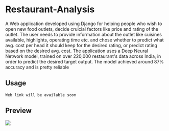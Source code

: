 # Restaurant-Analysis

A Web application developed using Django for helping people who wish to open new food outlets, decide cruicial factors like price and rating of the outlet.
The user needs to provide information about the outlet like cuisines available, highlights, operating time etc. and chose whether to predict what avg. cost per head
it should keep for the desired rating, or predict rating based on the desired avg. cost.
The application uses a Deep Neural Network model, trained on over 220,000 restaurant's data across India, in order to predict the desired target output. The model achieved around 87% accuracy and is pretty reliable

## Usage
```Web link will be available soon```

## Preview
![](https://github.com/VaibhavSaini19/Restaurant-Analysis/blob/master/RA.png)
